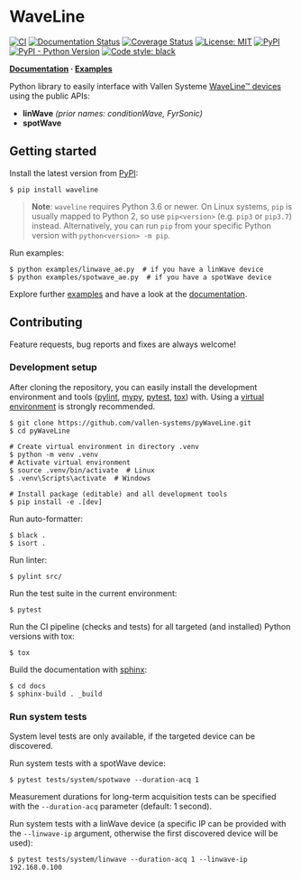# WaveLine

[![CI](https://github.com/vallen-systems/pyWaveLine/workflows/CI/badge.svg)](https://github.com/vallen-systems/pyWaveLine/actions)
[![Documentation Status](https://readthedocs.org/projects/pywaveline/badge/?version=latest)](https://pywaveline.readthedocs.io/en/latest/?badge=latest)
[![Coverage Status](https://coveralls.io/repos/github/vallen-systems/pyWaveLine/badge.svg?branch=master)](https://coveralls.io/github/vallen-systems/pyWaveLine)
[![License: MIT](https://img.shields.io/badge/License-MIT-yellow.svg)](https://opensource.org/licenses/MIT)
[![PyPI](https://img.shields.io/pypi/v/waveline)](https://pypi.org/project/waveline)
[![PyPI - Python Version](https://img.shields.io/pypi/pyversions/waveline)](https://pypi.org/project/waveline)
[![Code style: black](https://img.shields.io/badge/code%20style-black-000000.svg)](https://github.com/psf/black)

**[Documentation](https://pywaveline.readthedocs.io) · [Examples](https://github.com/vallen-systems/pyWaveline/tree/master/examples)**

Python library to easily interface with Vallen Systeme [WaveLine™ devices](https://www.vallen.de/products/data-acquisiton-units/waveline-products/) using the public APIs:

- **linWave** *(prior names: conditionWave, FyrSonic)*
- **spotWave**

## Getting started

Install the latest version from [PyPI](https://pypi.org/project/waveline):

```shell
$ pip install waveline
```

> **Note**:
> `waveline` requires Python 3.6 or newer. On Linux systems, `pip` is usually mapped to Python 2, so use `pip<version>` (e.g. `pip3` or `pip3.7`) instead.
> Alternatively, you can run `pip` from your specific Python version with `python<version> -m pip`.

Run examples:

```shell
$ python examples/linwave_ae.py  # if you have a linWave device
$ python examples/spotwave_ae.py  # if you have a spotWave device
```

Explore further [examples](https://github.com/vallen-systems/pyWaveline/tree/master/examples) and have a look at the [documentation](https://pywaveline.readthedocs.io).

## Contributing

Feature requests, bug reports and fixes are always welcome!

### Development setup

After cloning the repository, you can easily install the development environment and tools 
([pylint](https://www.pylint.org), [mypy](http://mypy-lang.org), [pytest](https://pytest.org), [tox](https://tox.readthedocs.io))
with. Using a [virtual environment](https://docs.python.org/3/library/venv.html) is strongly recommended.

```shell
$ git clone https://github.com/vallen-systems/pyWaveLine.git
$ cd pyWaveLine

# Create virtual environment in directory .venv
$ python -m venv .venv
# Activate virtual environment
$ source .venv/bin/activate  # Linux
$ .venv\Scripts\activate  # Windows

# Install package (editable) and all development tools
$ pip install -e .[dev]
```

Run auto-formatter:

```shell
$ black .
$ isort .
```

Run linter:

```shell
$ pylint src/
```

Run the test suite in the current environment:

```shell
$ pytest
```

Run the CI pipeline (checks and tests) for all targeted (and installed) Python versions with tox:

```shell
$ tox
```

Build the documentation with [sphinx](https://www.sphinx-doc.org):

```shell
$ cd docs
$ sphinx-build . _build
```

### Run system tests

System level tests are only available, if the targeted device can be discovered.


Run system tests with a spotWave device:

```shell
$ pytest tests/system/spotwave --duration-acq 1
```

Measurement durations for long-term acquisition tests can be specified with the `--duration-acq` parameter (default: 1 second).

Run system tests with a linWave device (a specific IP can be provided with the `--linwave-ip` argument, otherwise the first discovered device will be used):

```shell
$ pytest tests/system/linwave --duration-acq 1 --linwave-ip 192.168.0.100
```
